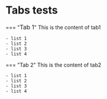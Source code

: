 # Tabs tests

=== "<span style="font-size: 1rem;">Tab 1</span>" 
    This is the content of tab1

    - list 1
    - list 2
    - list 3
    - list 4

=== "Tab 2"
    This is the content of tab2

    - list 1
    - list 2
    - list 3
    - list 4